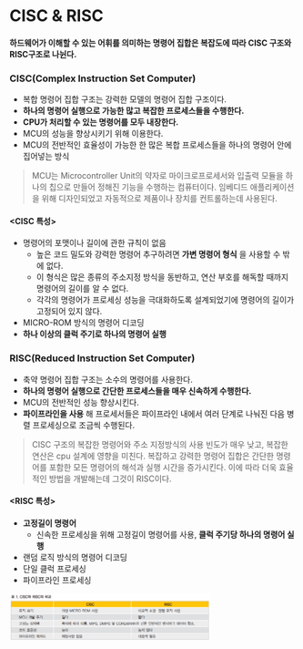 CISC & RISC
===========

#### 하드웨어가 이해할 수 있는 어휘를 의미하는 명령어 집합은 복잡도에 따라 CISC 구조와 RISC구조로 나뉜다.

### CISC(Complex Instruction Set Computer)
- 복합 명령어 집합 구조는 강력한 모델의 명령어 집합 구조이다.
- __하나의 명령어 실행으로 가능한 많고 복잡한 프로세스들을 수행한다.__
- __CPU가 처리할 수 있는 명령어를 모두 내장한다.__
- MCU의 성능을 향상시키기 위해 이용한다.
- MCU의 전반적인 효율성이 가능한 한 많은 복합 프로세스들을 하나의 명령어 안에 집어넣는 방식
 > MCU는 Microcontroller Unit의 약자로 마이크로프로세서와 입출력 모듈을 하나의 칩으로  만들어 정해진 기능을 수행하는 컴퓨터이다.
 > 임베디드 애플리케이션을 위해 디자인되었고 자동적으로 제품이나 장치를 컨트롤하는데 사용된다.

#### <CISC 특성>
- 명령어의 포맷이나 길이에 관한 규칙이 없음
  - 높은 코드 밀도와 강력한 명령어 추구하려면 __가변 명령어 형식__ 을 사용할 수 밖에 없다.
  - 이 형식은 많은 종류의 주소지정 방식을 동반하고, 연산 부호를 해독할 때까지 명령어의 길이를 알 수 없다.
  - 각각의 명령어가 프로세싱 성능을 극대화하도록 설계되었기에 명령어의 길이가 고정되어 있지 않다.
- MICRO-ROM 방식의 명령어 디코딩
- __하나 이상의 클럭 주기로 하나의 명령어 실행__



### RISC(Reduced Instruction Set Computer)
- 축약 명령어 집합 구조는 소수의 명령어를 사용한다.
- __하나의 명령어 실행으로 간단한 프로세스들을 매우 신속하게 수행한다.__ 
- MCU의 전반적인 성능 향상시킨다.
- __파이프라인을 사용__ 해 프로세서들은 파이프라인 내에서 여러 단계로 나눠진 다음 병렬 프로세싱으로 조금씩 수행된다.
> CISC 구조의 복잡한 명령어와 주소 지정방식의 사용 빈도가 매우 낮고, 복잡한 연산은 cpu 설계에 영향을 미친다.
> 복잡하고 강력한 명령어 집합은 간단한 명령어를 포함한 모든 명령어의 해석과 실행 시간을 증가시킨다.
> 이에 따라 더욱 효율적인 방법을 개발해는데 그것이 RISC이다.

#### <RISC 특성>
- __고정길이 명령어__
  - 신속한 프로세싱을 위해  고정길이 명령어를 사용, __클럭 주기당 하나의 명령어 실행__
- 랜덤 로직 방식의 명령어 디코딩
- 단일 클럭 프로세싱
- 파이프라인 프로세싱

<img src = "./imgs/cisc_risc_table.png"  width="70%" height="40%">



